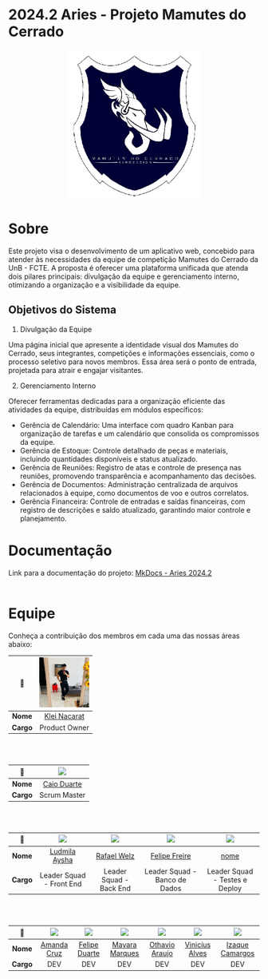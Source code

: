 # 2024.2 Aries - Projeto Mamutes do Cerrado

<p align="center">
  <img src="./docs/view/img/logoMamutes.PNG" height='300px' style={{ display: 'block', margin: 'auto', marginTop: '100px' }} />
</p>

# Sobre

Este projeto visa o desenvolvimento de um aplicativo web, concebido para atender às necessidades da equipe de competição Mamutes do Cerrado da UnB - FCTE. A proposta é oferecer uma plataforma unificada que atenda dois pilares principais: divulgação da equipe e gerenciamento interno, otimizando a organização e a visibilidade da equipe.

## Objetivos do Sistema

1. Divulgação da Equipe

Uma página inicial que apresente a identidade visual dos Mamutes do Cerrado, seus integrantes, competições e informações essenciais, como o processo seletivo para novos membros. Essa área será o ponto de entrada, projetada para atrair e engajar visitantes.

2. Gerenciamento Interno

Oferecer ferramentas dedicadas para a organização eficiente das atividades da equipe, distribuídas em módulos específicos:

- Gerência de Calendário: Uma interface com quadro Kanban para organização de tarefas e um calendário que consolida os compromissos da equipe.
- Gerência de Estoque: Controle detalhado de peças e materiais, incluindo quantidades disponíveis e status atualizado.
- Gerência de Reuniões: Registro de atas e controle de presença nas reuniões, promovendo transparência e acompanhamento das decisões.
- Gerência de Documentos: Administração centralizada de arquivos relacionados à equipe, como documentos de voo e outros correlatos.
- Gerência Financeira: Controle de entradas e saídas financeiras, com registro de descrições e saldo atualizado, garantindo maior controle e planejamento.
  
# Documentação

Link para a documentação do projeto: [MkDocs - Aries 2024.2](https://fga0138-mds-ajax.github.io/2024.2-Aries/) <br><br>

<!--

- Montar os tópicos com a equipe de deploy e testes 

# Instruções para iniciar o site localmente (em ambientes X)

### Dependências

- Node.js v20.13.1
- NPM (Node Package Manager)
- PostgreSQL
- Ruby
- Rails
- Docker

-->

# Equipe

Conheça a contribuição dos membros em cada uma das nossas áreas abaixo:


| **📸**    | [<img src="./docs/view/img/klei.jpg" width=100>]() |
|:---------:|:------------------------------------------------------------------------------: |
| **Nome**  | [Klei Nacarat](https://github.com/caioduart3)                                    |  
| **Cargo** | Product Owner                                                                   |

<br></br>


| **📸**    | [<img src="https://avatars.githubusercontent.com/u/134105981?v=4" width=100>]() |
|:---------:|:------------------------------------------------------------------------------: |
| **Nome**  | [Caio Duarte](https://github.com/caioduart3)                                    |  
| **Cargo** | Scrum Master                                                                    |
 
<br></br>


| **📸**    | [<img src="https://avatars.githubusercontent.com/u/91512745?v=4" width=100>]() | [<img src="https://avatars.githubusercontent.com/u/179030119?" width=100>]() | [<img src="https://avatars.githubusercontent.com/u/62055315?v=4" width=100>]() | [<img src="https://avatars.githubusercontent.com/" width=100>]() |
|:---------:|:------------------------------------------------------------------------------:|:-------------------------------------------------------------------------------:|:------------------------------------------------------------------------------:|:-----------------------------------------------------------------------------------:|
| **Nome**  | [Ludmila Aysha](https://github.com/ludmilaaysha) | [Rafael Welz](https://github.com/)  | [Felipe Freire](https://github.com/FelipeFreire-gf)                           | [nome](https://github.com/)                            | [nome](https://github.com/)                        | [nome](https://github.com/5)                              |
| **Cargo** | Leader Squad - Front End                           | Leader Squad - Back End                                                              | Leader Squad - Banco de Dados                                                             | Leader Squad - Testes e Deploy                                                                       |

<br></br>

| **📸**    | [<img src="https://avatars.githubusercontent.com/u/128251768?v=4" width=100>]() | [<img src="https://avatars.githubusercontent.com/u/173021374?v=4" width=100>]() | [<img src="https://avatars.githubusercontent.com/u/144369305?v=4" width=100>]() | [<img src="https://avatars.githubusercontent.com/u/179030119?" width=100>]() | [<img src="https://avatars.githubusercontent.com/u/69173517?v=4" width=100>]() | [<img src="https://avatars.githubusercontent.com/u/145882190?v=4" width=100>]() |
|:---------:|:------------------------------------------------------------------------------:|:-------------------------------------------------------------------------------:|:------------------------------------------------------------------------------:|:-----------------------------------------------------------------------------------:|:------------------------------------------------------------------------------:|:-------------------------------------------------------------------------------:|
| **Nome**  | [Amanda Cruz](https://github.com/) | [Felipe Duarte](https://github.com/)  | [Mayara Marques](https://github.com/maymarquee)                           | [Othavio Araujo](https://github.com/)                            | [Vinicíus Alves](https://github.com/)                        | [Izaque Camargos](https://github.com/)                              |
| **Cargo** |  DEV   |  DEV  |  DEV  |  DEV    | DEV    | DEV    |
